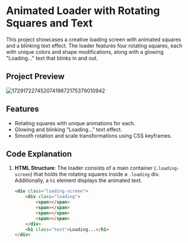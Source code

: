 # Animated Loader with Rotating Squares and Text

This project showcases a creative loading screen with animated squares and a blinking text effect. The loader features four rotating squares, each with unique colors and shape modifications, along with a glowing "Loading..." text that blinks in and out.

## Project Preview
![17291722745207419672175379010942](https://github.com/user-attachments/assets/0110d69a-2ce6-4202-a038-1fc050b9da89)


## Features
- Rotating squares with unique animations for each.
- Glowing and blinking "Loading..." text effect.
- Smooth rotation and scale transformations using CSS keyframes.

## Code Explanation

1. **HTML Structure**:
   The loader consists of a main container (`.loading-screen`) that holds the rotating squares inside a `.loading` div. Additionally, a `h1` element displays the animated text.

   ```html
   <div class="loading-screen"> 
       <div class="loading"> 
           <span></span>
           <span></span>
           <span></span>
           <span></span>
       </div>
       <h1 class="text">Loading...</h1>
   </div>

   

